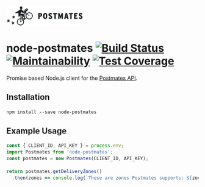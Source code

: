 <img src="postmates_logo_horiz_black.png" width="200px" alt="Postmates Logo" />

# node-postmates [![Build Status](https://travis-ci.org/alexleventer/node-postmates.svg?branch=master)](https://travis-ci.org/alexleventer/node-postmates) [![Maintainability](https://api.codeclimate.com/v1/badges/f5504e000019ed2ff1cb/maintainability)](https://codeclimate.com/github/alexleventer/node-postmates/maintainability) [![Test Coverage](https://api.codeclimate.com/v1/badges/f5504e000019ed2ff1cb/test_coverage)](https://codeclimate.com/github/alexleventer/node-postmates/test_coverage)

Promise based Node.js client for the [Postmates API](https://postmates.com/developer/).

## Installation
`npm install --save node-postmates`

## Example Usage

```javascript
const { CLIENT_ID, API_KEY } = process.env;
import Postmates from 'node-postmates';
const postmates = new Postmates(CLIENT_ID, API_KEY);

return postmates.getDeliveryZones()
  .then(zones => console.log(`These are zones Postmates supports: ${zones}`));
```
